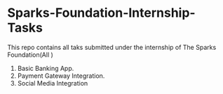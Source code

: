 # Sparks-Foundation-Internship-Tasks
This repo contains all taks submitted under the internship of The Sparks Foundation(All )

1. Basic Banking App.
2. Payment Gateway Integration.
3. Social Media Integration
